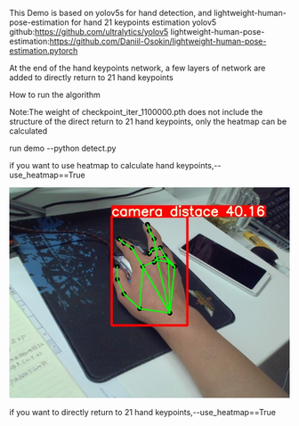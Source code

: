 This Demo is based on yolov5s for hand detection, and lightweight-human-pose-estimation for hand 21 keypoints estimation
yolov5 github:https://github.com/ultralytics/yolov5
lightweight-human-pose-estimation:https://github.com/Daniil-Osokin/lightweight-human-pose-estimation.pytorch

At the end of the hand keypoints network, a few layers of network are added to directly return to 21 hand keypoints

How to run the algorithm

Note:The weight of checkpoint_iter_1100000.pth does not include the structure of the direct return to 21 hand keypoints, 
only the heatmap can be calculated

run demo
--python detect.py

if you want to use heatmap to calculate hand keypoints,--use_heatmap==True

![Image text](https://github.com/Liangdacai/Hand_pose_estimation/blob/Jay-Neo/inference/aaa.jpg)

if you want to directly return to 21 hand keypoints,--use_heatmap==True

